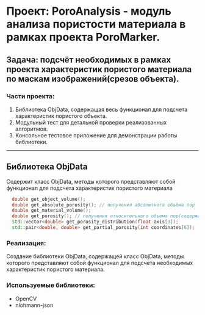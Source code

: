 # Проект: PoroAnalysis - модуль анализа пористости материала в рамках проекта PoroMarker.
## Задача: подсчёт необходимых в рамках проекта характеристик пористого материала по маскам изображений(срезов объекта).
### Части проекта:
1. Библиотека ObjData, содержащая весь функционал для подсчета характеристик пористого объекта.
2. Модульный тест для детальной проверки реализованных алгоритмов.
3. Консольное тестовое приложение для демонстрации работы библиотеки.

---
## Библиотека ObjData
Содержит класс ObjData, методы которого представляют собой функционал для подсчета характеристик пористого материала
```c++
  double get_object_volume();
  double get_absolute_porosity(); // получения абсолютного объёма пор
  double get_material_volume();
  double get_porosity(); // получения относительного объема пор(содержание пор)
  std::vector<double> get_porosity_distribution(float axis[3]);
  std::pair<double, double> get_partial_porosity(int coordinates[6]);
```

### Реализация:
Создание библиотеки ObjData, содержащей класс ObjData, методы которого представляют собой функционал для подсчета необходимых характеристик пористого материала.
### Используемые библиотеки:
- OpenCV
- nlohmann-json
